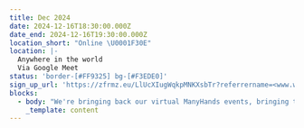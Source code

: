 ```yaml
---
title: Dec 2024
date: 2024-12-16T18:30:00.000Z
date_end: 2024-12-16T19:30:00.000Z
location_short: "Online \U0001F30E"
location: |-
  Anywhere in the world
  Via Google Meet
status: 'border-[#FF9325] bg-[#F3EDE0]'
sign_up_url: 'https://zfrmz.eu/LlUcXIugWqkpMNKXsbTr?referrername=<www.wearemanyhands.com>'
blocks:
  - body: "We're bringing back our virtual ManyHands events, bringing together Product Pros from wherever you are around the globe \U0001F30E\n\nGet ready to connect, learn, and collaborate with like-minded digital product enthusiasts. Network with likeminded pros, explore fun product challenges, and join our community of experts.\n\nFeel free to bring along your dinner and get that icy drink ready!\n\nSee you there!\n"
    _template: content
---
```


